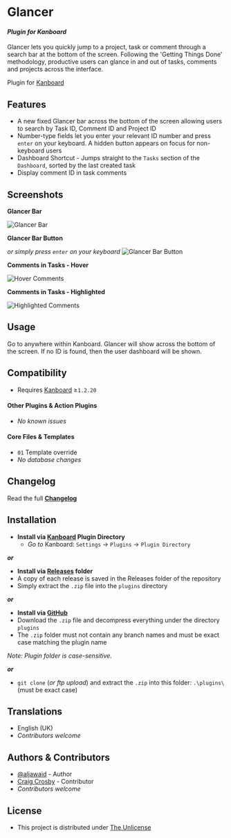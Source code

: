 # Glancer

#### _Plugin for Kanboard_

Glancer lets you quickly jump to a project, task or comment through a search bar at the bottom of the screen. Following the 'Getting Things Done' methodology, productive users can glance in and out of tasks, comments and projects across the interface.

Plugin for [Kanboard](https://github.com/fguillot/kanboard "Kanboard - Kanban Project Management Software")


Features
-------------

- A new fixed Glancer bar across the bottom of the screen allowing users to search by Task ID, Comment ID and Project ID
- Number-type fields let you enter your relevant ID number and press `enter` on your keyboard. A hidden button appears on focus for non-keyboard users
- Dashboard Shortcut - Jumps straight to the `Tasks` section of the `Dashboard`, sorted by the last created task
- Display comment ID in task comments


Screenshots
----------

**Glancer Bar**

![Glancer Bar](../master/screenshot-glancer.png "Glancer Bar")

**Glancer Bar Button**

_or simply press `enter` on your keyboard_
![Glancer Bar Button](../master/screenshot-glancer-button.png "Glancer Bar Button")

**Comments in Tasks - Hover**

![Hover Comments](../master/screenshot-comment-hover.png "Hover")

**Comments in Tasks - Highlighted**

![Highlighted Comments](../master/screenshot-comment-highlighted.png "Highlighted")

Usage
-------------

Go to anywhere within Kanboard. Glancer will show across the bottom of the screen. If no ID is found, then the user dashboard will be shown.


Compatibility
-------------

- Requires [Kanboard](https://github.com/fguillot/kanboard "Kanboard - Kanban Project Management Software") ≥`1.2.20`

#### Other Plugins & Action Plugins
- _No known issues_
#### Core Files & Templates
- `01` Template override
- _No database changes_


Changelog
---------

Read the full [**Changelog**](../master/changelog.md "See changes")


Installation
------------

- **Install via [Kanboard](https://github.com/fguillot/kanboard "Kanboard - Kanban Project Management Software") Plugin Directory**
  - _Go to_ Kanboard: `Settings` -> `Plugins` -> `Plugin Directory`

**_or_**

- **Install via [Releases](../master/Releases/ "A copy of each release is saved in the folder") folder**
 - A copy of each release is saved in the Releases folder of the repository
 - Simply extract the `.zip` file into the `plugins` directory

**_or_**

- **Install via [GitHub](https://github.com/aljawaid "Find the correct plugin from the list of repositories")**
- Download the `.zip` file and decompress everything under the directory `plugins`
 - The `.zip` folder must not contain any branch names and must be exact case matching the plugin name

_Note: Plugin folder is case-sensitive._

**_or_**
- `git clone` (_or ftp upload_) and extract the `.zip` into this folder: `.\plugins\` (must be exact case)


Translations
------------

- English (UK)
- _Contributors welcome_


Authors & Contributors
----------------------

- [@aljawaid](https://github.com/aljawaid) - Author
- [Craig Crosby](https://github.com/creecros) - Contributor
- _Contributors welcome_


License
-------
- This project is distributed under [The Unlicense](../master/LICENSE "Read The Unlicense")
